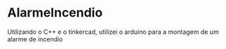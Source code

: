 # AlarmeIncendio
Utilizando o C++ e o tinkercad, utilizei o arduino para a montagem de um alarme de incendio

